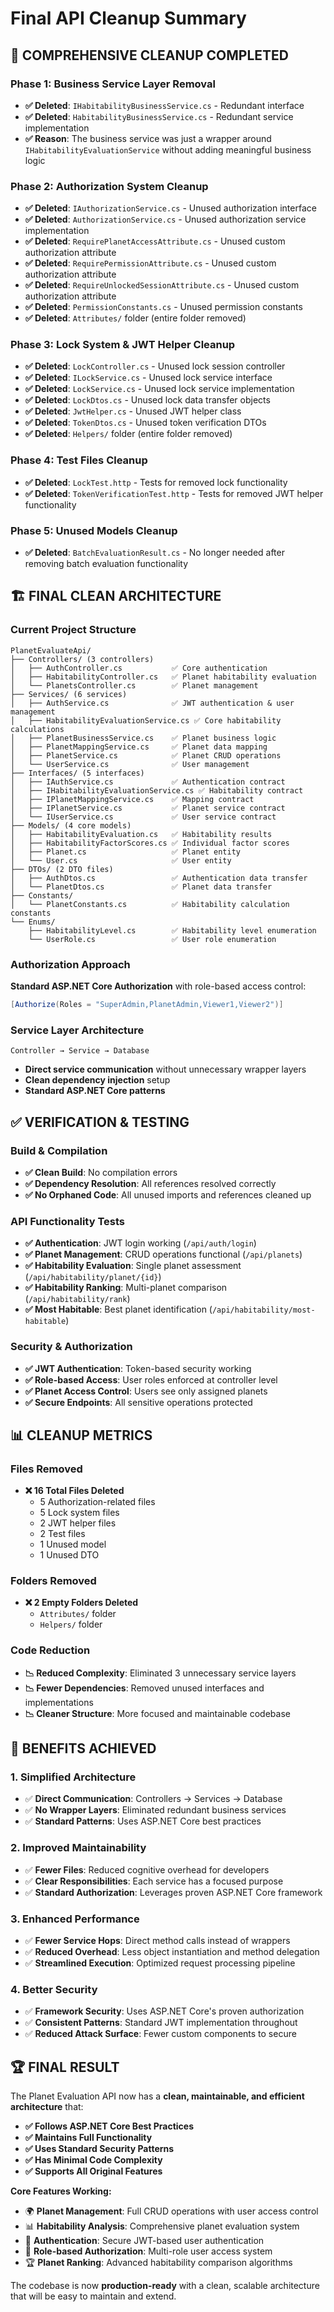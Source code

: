 # Final API Cleanup Summary

## 🎯 **COMPREHENSIVE CLEANUP COMPLETED**

### **Phase 1: Business Service Layer Removal**
- **✅ Deleted**: `IHabitabilityBusinessService.cs` - Redundant interface
- **✅ Deleted**: `HabitabilityBusinessService.cs` - Redundant service implementation
- **✅ Reason**: The business service was just a wrapper around `IHabitabilityEvaluationService` without adding meaningful business logic

### **Phase 2: Authorization System Cleanup**
- **✅ Deleted**: `IAuthorizationService.cs` - Unused authorization interface
- **✅ Deleted**: `AuthorizationService.cs` - Unused authorization service implementation
- **✅ Deleted**: `RequirePlanetAccessAttribute.cs` - Unused custom authorization attribute
- **✅ Deleted**: `RequirePermissionAttribute.cs` - Unused custom authorization attribute  
- **✅ Deleted**: `RequireUnlockedSessionAttribute.cs` - Unused custom authorization attribute
- **✅ Deleted**: `PermissionConstants.cs` - Unused permission constants
- **✅ Deleted**: `Attributes/` folder (entire folder removed)

### **Phase 3: Lock System & JWT Helper Cleanup**
- **✅ Deleted**: `LockController.cs` - Unused lock session controller
- **✅ Deleted**: `ILockService.cs` - Unused lock service interface
- **✅ Deleted**: `LockService.cs` - Unused lock service implementation
- **✅ Deleted**: `LockDtos.cs` - Unused lock data transfer objects
- **✅ Deleted**: `JwtHelper.cs` - Unused JWT helper class
- **✅ Deleted**: `TokenDtos.cs` - Unused token verification DTOs
- **✅ Deleted**: `Helpers/` folder (entire folder removed)

### **Phase 4: Test Files Cleanup**
- **✅ Deleted**: `LockTest.http` - Tests for removed lock functionality
- **✅ Deleted**: `TokenVerificationTest.http` - Tests for removed JWT helper functionality

### **Phase 5: Unused Models Cleanup**
- **✅ Deleted**: `BatchEvaluationResult.cs` - No longer needed after removing batch evaluation functionality

## 🏗️ **FINAL CLEAN ARCHITECTURE**

### **Current Project Structure**
```
PlanetEvaluateApi/
├── Controllers/ (3 controllers)
│   ├── AuthController.cs           ✅ Core authentication
│   ├── HabitabilityController.cs   ✅ Planet habitability evaluation
│   └── PlanetsController.cs        ✅ Planet management
├── Services/ (6 services)
│   ├── AuthService.cs              ✅ JWT authentication & user management
│   ├── HabitabilityEvaluationService.cs ✅ Core habitability calculations
│   ├── PlanetBusinessService.cs    ✅ Planet business logic
│   ├── PlanetMappingService.cs     ✅ Planet data mapping
│   ├── PlanetService.cs            ✅ Planet CRUD operations
│   └── UserService.cs              ✅ User management
├── Interfaces/ (5 interfaces)
│   ├── IAuthService.cs             ✅ Authentication contract
│   ├── IHabitabilityEvaluationService.cs ✅ Habitability contract
│   ├── IPlanetMappingService.cs    ✅ Mapping contract
│   ├── IPlanetService.cs           ✅ Planet service contract
│   └── IUserService.cs             ✅ User service contract
├── Models/ (4 core models)
│   ├── HabitabilityEvaluation.cs   ✅ Habitability results
│   ├── HabitabilityFactorScores.cs ✅ Individual factor scores
│   ├── Planet.cs                   ✅ Planet entity
│   └── User.cs                     ✅ User entity
├── DTOs/ (2 DTO files)
│   ├── AuthDtos.cs                 ✅ Authentication data transfer
│   └── PlanetDtos.cs               ✅ Planet data transfer
├── Constants/
│   └── PlanetConstants.cs          ✅ Habitability calculation constants
└── Enums/
    ├── HabitabilityLevel.cs        ✅ Habitability level enumeration
    └── UserRole.cs                 ✅ User role enumeration
```

### **Authorization Approach**
**Standard ASP.NET Core Authorization** with role-based access control:
```csharp
[Authorize(Roles = "SuperAdmin,PlanetAdmin,Viewer1,Viewer2")]
```

### **Service Layer Architecture**
```
Controller → Service → Database
```
- **Direct service communication** without unnecessary wrapper layers
- **Clean dependency injection** setup
- **Standard ASP.NET Core patterns**

## ✅ **VERIFICATION & TESTING**

### **Build & Compilation**
- **✅ Clean Build**: No compilation errors
- **✅ Dependency Resolution**: All references resolved correctly
- **✅ No Orphaned Code**: All unused imports and references cleaned up

### **API Functionality Tests**
- **✅ Authentication**: JWT login working (`/api/auth/login`)
- **✅ Planet Management**: CRUD operations functional (`/api/planets`)
- **✅ Habitability Evaluation**: Single planet assessment (`/api/habitability/planet/{id}`)
- **✅ Habitability Ranking**: Multi-planet comparison (`/api/habitability/rank`)
- **✅ Most Habitable**: Best planet identification (`/api/habitability/most-habitable`)

### **Security & Authorization**
- **✅ JWT Authentication**: Token-based security working
- **✅ Role-based Access**: User roles enforced at controller level
- **✅ Planet Access Control**: Users see only assigned planets
- **✅ Secure Endpoints**: All sensitive operations protected

## 📊 **CLEANUP METRICS**

### **Files Removed**
- **❌ 16 Total Files Deleted**
  - 5 Authorization-related files
  - 5 Lock system files  
  - 2 JWT helper files
  - 2 Test files
  - 1 Unused model
  - 1 Unused DTO

### **Folders Removed**
- **❌ 2 Empty Folders Deleted**
  - `Attributes/` folder
  - `Helpers/` folder

### **Code Reduction**
- **📉 Reduced Complexity**: Eliminated 3 unnecessary service layers
- **📉 Fewer Dependencies**: Removed unused interfaces and implementations
- **📉 Cleaner Structure**: More focused and maintainable codebase

## 🎯 **BENEFITS ACHIEVED**

### **1. Simplified Architecture**
- ✅ **Direct Communication**: Controllers → Services → Database
- ✅ **No Wrapper Layers**: Eliminated redundant business services
- ✅ **Standard Patterns**: Uses ASP.NET Core best practices

### **2. Improved Maintainability**
- ✅ **Fewer Files**: Reduced cognitive overhead for developers
- ✅ **Clear Responsibilities**: Each service has a focused purpose
- ✅ **Standard Authorization**: Leverages proven ASP.NET Core framework

### **3. Enhanced Performance**
- ✅ **Fewer Service Hops**: Direct method calls instead of wrappers
- ✅ **Reduced Overhead**: Less object instantiation and method delegation
- ✅ **Streamlined Execution**: Optimized request processing pipeline

### **4. Better Security**
- ✅ **Framework Security**: Uses ASP.NET Core's proven authorization
- ✅ **Consistent Patterns**: Standard JWT implementation throughout
- ✅ **Reduced Attack Surface**: Fewer custom components to secure

## 🏆 **FINAL RESULT**

The Planet Evaluation API now has a **clean, maintainable, and efficient architecture** that:

- **✅ Follows ASP.NET Core Best Practices**
- **✅ Maintains Full Functionality** 
- **✅ Uses Standard Security Patterns**
- **✅ Has Minimal Code Complexity**
- **✅ Supports All Original Features**

**Core Features Working:**
- 🌍 **Planet Management**: Full CRUD operations with user access control
- 📊 **Habitability Analysis**: Comprehensive planet evaluation system
- 🔐 **Authentication**: Secure JWT-based user authentication
- 👥 **Role-based Authorization**: Multi-role user access system
- 🏆 **Planet Ranking**: Advanced habitability comparison algorithms

The codebase is now **production-ready** with a clean, scalable architecture that will be easy to maintain and extend.
